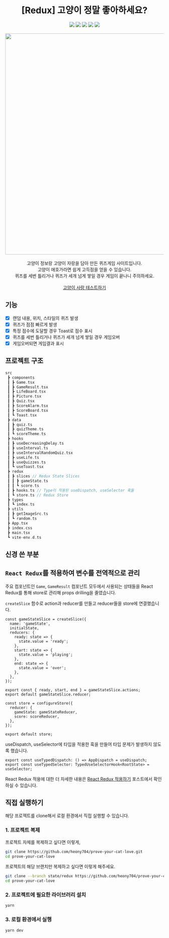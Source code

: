 <h1 align=center>[Redux] 고양이 정말 좋아하세요?</h1>

<div align=center>
  <img src="https://img.shields.io/badge/React-61DAFB?style=flat&logo=react&logoColor=black">
  <img src="https://img.shields.io/badge/Vite-646CFF?style=flat&logo=vite&logoColor=white">
  <img src="https://img.shields.io/badge/TypeScript-3178C6?style=flat&logo=typescript&logoColor=white">
  <img src="https://img.shields.io/badge/styled components-DB7093?style=flat&logo=styledcomponents&logoColor=white">
  <img src="https://img.shields.io/badge/Redux-764ABC?style=flat&logo=redux&logoColor=white">
</div>
<br>

<div align=center>
  <img src="https://github.com/heony704/prove-your-cat-love/assets/36994104/6fdef525-9c87-4757-b15b-e002b601245e" width="700">
</div>
<br>

<div align=center>
고양이 정보랑 고양이 자랑을 담아 만든 퀴즈게임 사이트입니다.<br>
고양이 애호가라면 쉽게 고득점을 얻을 수 있습니다.<br>
퀴즈를 세번 틀리거나 퀴즈가 세개 넘게 쌓일 경우 게임이 끝나니 주의하세요.
</div>
<br>

<div align=center>
  <a target="_blank" href="https://prove-your-cat-love.netlify.app">고양이 사랑 테스트하기</a>
</div>

## 기능

- [x] 랜덤 내용, 위치, 스타일의 퀴즈 발생
- [x] 퀴즈가 점점 빠르게 발생
- [x] 특정 점수에 도달할 경우 Toast로 점수 표시
- [x] 퀴즈를 세번 틀리거나 퀴즈가 세개 넘게 쌓일 경우 게임오버
- [x] 게임오버되면 게임결과 표시

## 프로젝트 구조

```c
src
 ┣ components
 ┃ ┣ Game.tsx
 ┃ ┣ GameResult.tsx
 ┃ ┣ LifeBoard.tsx
 ┃ ┣ Picture.tsx
 ┃ ┣ Quiz.tsx
 ┃ ┣ ScoreAlarm.tsx
 ┃ ┣ ScoreBoard.tsx
 ┃ ┗ Toast.tsx
 ┣ data
 ┃ ┣ quiz.ts
 ┃ ┣ quizTheme.ts
 ┃ ┗ scoreTheme.ts
 ┣ hooks
 ┃ ┣ useDecreasingDelay.ts
 ┃ ┣ useInterval.ts
 ┃ ┣ useIntervalRandomQuiz.tsx
 ┃ ┣ useLife.ts
 ┃ ┣ useQuizzes.ts
 ┃ ┗ useToast.tsx
 ┣ redux
 ┃ ┣ slices // Redux State Slices
 ┃ ┃ ┣ gameState.ts
 ┃ ┃ ┗ score.ts
 ┃ ┣ hooks.ts // Type이 적용된 useDispatch, useSelector 훅들
 ┃ ┗ store.ts // Redux Store
 ┣ types
 ┃ ┗ index.ts
 ┣ utils
 ┃ ┣ getImageSrc.ts
 ┃ ┗ random.ts
 ┣ App.tsx
 ┣ index.css
 ┣ main.tsx
 ┗ vite-env.d.ts
```

## 신경 쓴 부분

## `React Redux`를 적용하여 변수를 전역적으로 관리

주요 컴포넌트인 `Game`, `GameResult` 컴포넌트 모두에서 사용되는 상태들을 React Redux를 통해 store로 관리해 props drilling을 줄였습니다.

`createSlice` 함수로 action과 reducer를 만들고 reducer들을 store에 연결했습니다.

```tsx
const gameStateSlice = createSlice({
  name: 'gameState',
  initialState,
  reducers: {
    ready: state => {
      state.value = 'ready';
    },
    start: state => {
      state.value = 'playing';
    },
    end: state => {
      state.value = 'over';
    },
  },
});

export const { ready, start, end } = gameStateSlice.actions;
export default gameStateSlice.reducer;
```

```tsx
const store = configureStore({
  reducer: {
    gameState: gameStateReducer,
    score: scoreReducer,
  },
});

export default store;
```

useDispatch, useSelector에 타입을 적용한 훅을 만들어 타입 문제가 발생하지 않도록 했습니다.

```tsx
export const useTypedDispatch: () => AppDispatch = useDispatch;
export const useTypedSelector: TypedUseSelectorHook<RootState> = useSelector;
```

React Redux 적용에 대한 더 자세한 내용은 [React Redux 적용하기](https://heony704.github.io/react-redux/) 포스트에서 확인하실 수 있습니다.

## 직접 실행하기

해당 프로젝트를 clone해서 로컬 환경에서 직접 실행할 수 있습니다.

### 1. 프로젝트 복제

프로젝트 자체를 복제하고 싶다면 이렇게,

```bash
git clone https://github.com/heony704/prove-your-cat-love.git
cd prove-your-cat-love
```

프로젝트의 해당 브랜치만 복제하고 싶다면 이렇게 해주세요.

```bash
git clone --branch state/redux https://github.com/heony704/prove-your-cat-love.git
cd prove-your-cat-love
```

### 2. 프로젝트에 필요한 라이브러리 설치

```bash
yarn
```

### 3. 로컬 환경에서 실행

```bash
yarn dev
```
